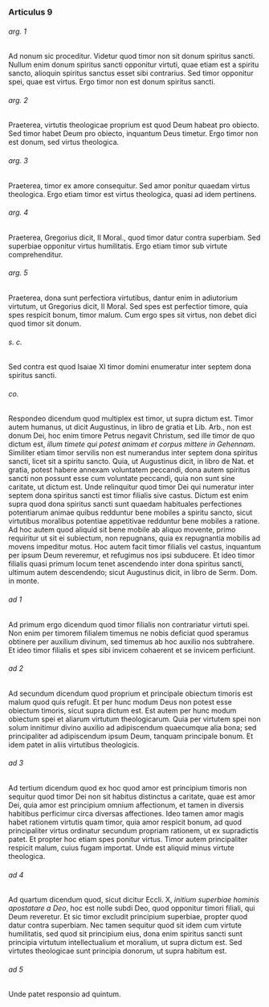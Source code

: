### Articulus 9

###### arg. 1
Ad nonum sic proceditur. Videtur quod timor non sit donum spiritus sancti. Nullum enim donum spiritus sancti opponitur virtuti, quae etiam est a spiritu sancto, alioquin spiritus sanctus esset sibi contrarius. Sed timor opponitur spei, quae est virtus. Ergo timor non est donum spiritus sancti.

###### arg. 2
Praeterea, virtutis theologicae proprium est quod Deum habeat pro obiecto. Sed timor habet Deum pro obiecto, inquantum Deus timetur. Ergo timor non est donum, sed virtus theologica.

###### arg. 3
Praeterea, timor ex amore consequitur. Sed amor ponitur quaedam virtus theologica. Ergo etiam timor est virtus theologica, quasi ad idem pertinens.

###### arg. 4
Praeterea, Gregorius dicit, II Moral., quod timor datur contra superbiam. Sed superbiae opponitur virtus humilitatis. Ergo etiam timor sub virtute comprehenditur.

###### arg. 5
Praeterea, dona sunt perfectiora virtutibus, dantur enim in adiutorium virtutum, ut Gregorius dicit, II Moral. Sed spes est perfectior timore, quia spes respicit bonum, timor malum. Cum ergo spes sit virtus, non debet dici quod timor sit donum.

###### s. c.
Sed contra est quod Isaiae XI timor domini enumeratur inter septem dona spiritus sancti.

###### co.
Respondeo dicendum quod multiplex est timor, ut supra dictum est. Timor autem humanus, ut dicit Augustinus, in libro de gratia et Lib. Arb., non est donum Dei, hoc enim timore Petrus negavit Christum, sed ille timor de quo dictum est, *illum timete qui potest animam et corpus mittere in Gehennam*. Similiter etiam timor servilis non est numerandus inter septem dona spiritus sancti, licet sit a spiritu sancto. Quia, ut Augustinus dicit, in libro de Nat. et gratia, potest habere annexam voluntatem peccandi, dona autem spiritus sancti non possunt esse cum voluntate peccandi, quia non sunt sine caritate, ut dictum est. Unde relinquitur quod timor Dei qui numeratur inter septem dona spiritus sancti est timor filialis sive castus. Dictum est enim supra quod dona spiritus sancti sunt quaedam habituales perfectiones potentiarum animae quibus redduntur bene mobiles a spiritu sancto, sicut virtutibus moralibus potentiae appetitivae redduntur bene mobiles a ratione. Ad hoc autem quod aliquid sit bene mobile ab aliquo movente, primo requiritur ut sit ei subiectum, non repugnans, quia ex repugnantia mobilis ad movens impeditur motus. Hoc autem facit timor filialis vel castus, inquantum per ipsum Deum reveremur, et refugimus nos ipsi subducere. Et ideo timor filialis quasi primum locum tenet ascendendo inter dona spiritus sancti, ultimum autem descendendo; sicut Augustinus dicit, in libro de Serm. Dom. in monte.

###### ad 1
Ad primum ergo dicendum quod timor filialis non contrariatur virtuti spei. Non enim per timorem filialem timemus ne nobis deficiat quod speramus obtinere per auxilium divinum, sed timemus ab hoc auxilio nos subtrahere. Et ideo timor filialis et spes sibi invicem cohaerent et se invicem perficiunt.

###### ad 2
Ad secundum dicendum quod proprium et principale obiectum timoris est malum quod quis refugit. Et per hunc modum Deus non potest esse obiectum timoris, sicut supra dictum est. Est autem per hunc modum obiectum spei et aliarum virtutum theologicarum. Quia per virtutem spei non solum innitimur divino auxilio ad adipiscendum quaecumque alia bona; sed principaliter ad adipiscendum ipsum Deum, tanquam principale bonum. Et idem patet in aliis virtutibus theologicis.

###### ad 3
Ad tertium dicendum quod ex hoc quod amor est principium timoris non sequitur quod timor Dei non sit habitus distinctus a caritate, quae est amor Dei, quia amor est principium omnium affectionum, et tamen in diversis habitibus perficimur circa diversas affectiones. Ideo tamen amor magis habet rationem virtutis quam timor, quia amor respicit bonum, ad quod principaliter virtus ordinatur secundum propriam rationem, ut ex supradictis patet. Et propter hoc etiam spes ponitur virtus. Timor autem principaliter respicit malum, cuius fugam importat. Unde est aliquid minus virtute theologica.

###### ad 4
Ad quartum dicendum quod, sicut dicitur Eccli. X, *initium superbiae hominis apostatare a Deo*, hoc est nolle subdi Deo, quod opponitur timori filiali, qui Deum reveretur. Et sic timor excludit principium superbiae, propter quod datur contra superbiam. Nec tamen sequitur quod sit idem cum virtute humilitatis, sed quod sit principium eius, dona enim spiritus sancti sunt principia virtutum intellectualium et moralium, ut supra dictum est. Sed virtutes theologicae sunt principia donorum, ut supra habitum est.

###### ad 5
Unde patet responsio ad quintum.

